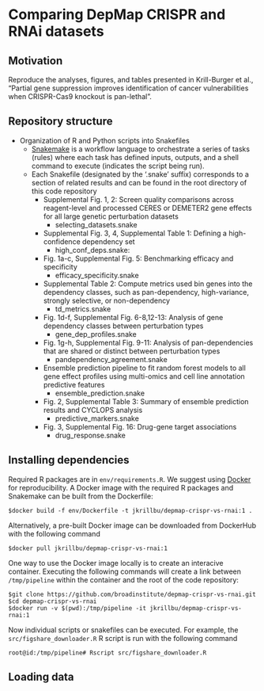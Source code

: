 
<!-----

Conversion notes:

* Docs to Markdown version 1.0β33
* Mon Jan 31 2022 02:16:32 GMT-0800 (PST)
* Source doc: Untitled document
----->


# Comparing DepMap CRISPR and RNAi datasets


## Motivation

Reproduce the analyses, figures, and tables presented in Krill-Burger et al., “Partial gene suppression improves identification of cancer vulnerabilities when CRISPR-Cas9 knockout is pan-lethal”.


## Repository structure



* Organization of R and Python scripts into Snakefiles
    * [Snakemake](https://snakemake.readthedocs.io/) is a workflow language to orchestrate a series of tasks (rules) where each task has defined inputs, outputs, and a shell command to execute (indicates the script being run).
    * Each Snakefile (designated by the ‘.snake’ suffix) corresponds to a section of related results and can be found in the root directory of this code repository
        * Supplemental Fig. 1, 2: Screen quality comparisons across reagent-level and processed CERES or DEMETER2 gene effects for all large genetic perturbation datasets 
            * selecting_datasets.snake
        * Supplemental Fig. 3, 4, Supplemental Table 1: Defining a high-confidence dependency set
            * high_conf_deps.snake: 
        * Fig. 1a-c, Supplemental Fig. 5: Benchmarking efficacy and specificity 
            * efficacy_specificity.snake
        * Supplemental Table 2: Compute metrics used bin genes into the dependency classes, such as pan-dependency, high-variance, strongly selective, or non-dependency 
            * td_metrics.snake
        * Fig. 1d-f, Supplemental Fig. 6-8,12-13: Analysis of gene dependency classes between perturbation types 
            * gene_dep_profiles.snake
        * Fig. 1g-h, Supplemental Fig. 9-11: Analysis of pan-dependencies that are shared or distinct between perturbation types 
            * pandependency_agreement.snake
        * Ensemble prediction pipeline to fit random forest models to all gene effect profiles using multi-omics and cell line annotation predictive features
            * ensemble_prediction.snake
        * Fig. 2, Supplemental Table 3: Summary of ensemble prediction results and CYCLOPS analysis 
            * predictive_markers.snake
        * Fig. 3, Supplemental Fig. 16: Drug-gene target associations 
            * drug_response.snake



## Installing dependencies
    
Required R packages are in `env/requirements.R`. We suggest using [Docker](https://docs.docker.com/) for reproducibility. A Docker image with the required R packages and Snakemake can be built from the Dockerfile:

```
$docker build -f env/Dockerfile -t jkrillbu/depmap-crispr-vs-rnai:1 .
```

Alternatively, a pre-built Docker image can be downloaded from DockerHub with the following command
```
$docker pull jkrillbu/depmap-crispr-vs-rnai:1
```

One way to use the Docker image locally is to create an interacive container. Executing the following commands will create a link between `/tmp/pipeline` within the container and the root of the code repository:
```
$git clone https://github.com/broadinstitute/depmap-crispr-vs-rnai.git
$cd depmap-crispr-vs-rnai
$docker run -v $(pwd):/tmp/pipeline -it jkrillbu/depmap-crispr-vs-rnai:1
```

Now individual scripts or snakefiles can be executed. For example, the `src/figshare_downloader.R` R script is run with the following command
```
root@id:/tmp/pipeline# Rscript src/figshare_downloader.R
```

## Loading data
